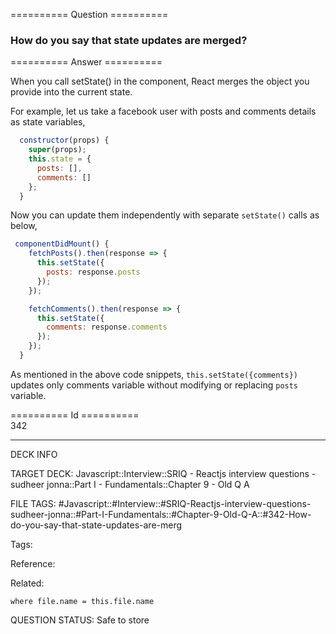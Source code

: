 ========== Question ==========  

### How do you say that state updates are merged?  

========== Answer ==========  

When you call setState() in the component, React merges the object you provide into the current state.

For example, let us take a facebook user with posts and comments details as state variables,

```javascript
  constructor(props) {
    super(props);
    this.state = {
      posts: [],
      comments: []
    };
  }
```

Now you can update them independently with separate `setState()` calls as below,

```javascript
 componentDidMount() {
    fetchPosts().then(response => {
      this.setState({
        posts: response.posts
      });
    });

    fetchComments().then(response => {
      this.setState({
        comments: response.comments
      });
    });
  }
```

As mentioned in the above code snippets, `this.setState({comments})` updates only comments variable without modifying or replacing `posts` variable.

========== Id ==========  
342

---

DECK INFO

TARGET DECK: Javascript::Interview::SRIQ - Reactjs interview questions - sudheer jonna::Part I - Fundamentals::Chapter 9 - Old Q A

FILE TAGS: #Javascript::#Interview::#SRIQ-Reactjs-interview-questions-sudheer-jonna::#Part-I-Fundamentals::#Chapter-9-Old-Q-A::#342-How-do-you-say-that-state-updates-are-merg

Tags:

Reference:

Related:

```dataview
where file.name = this.file.name
```

QUESTION STATUS: Safe to store
